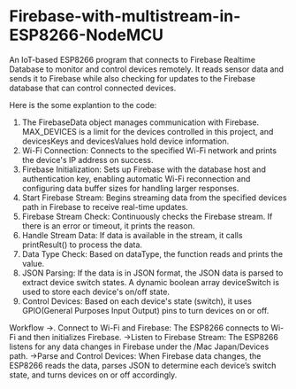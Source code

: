 # Firebase-with-multistream-in-ESP8266-NodeMCU
An IoT-based ESP8266 program that connects to Firebase Realtime Database to monitor and control devices remotely. It reads sensor data and sends it to Firebase while also checking for updates to the Firebase database that can control connected devices.

Here is the some explantion to the code:
1. The FirebaseData object manages communication with Firebase. MAX_DEVICES is a limit for the devices controlled in this project, and devicesKeys and devicesValues hold device information.
2. Wi-Fi Connection: Connects to the specified Wi-Fi network and prints the device's IP address on success.
3. Firebase Initialization: Sets up Firebase with the database host and authentication key, enabling automatic Wi-Fi reconnection and configuring data buffer sizes for handling larger responses.
4. Start Firebase Stream: Begins streaming data from the specified devices path in Firebase to receive real-time updates.
5. Firebase Stream Check: Continuously checks the Firebase stream. If there is an error or timeout, it prints the reason.
6. Handle Stream Data: If data is available in the stream, it calls printResult() to process the data.
7. Data Type Check: Based on dataType, the function reads and prints the value.
8. JSON Parsing: If the data is in JSON format, the JSON data is parsed to extract device switch states. A dynamic boolean array deviceSwitch is used to store each device's on/off state.
9. Control Devices: Based on each device's state (switch), it uses GPIO(General Purposes Input Output) pins to turn devices on or off.

Workflow
->. Connect to Wi-Fi and Firebase: The ESP8266 connects to Wi-Fi and then initializes Firebase.
->Listen to Firebase Stream: The ESP8266 listens for any data changes in Firebase under the /Mac Japan/Devices path.
->Parse and Control Devices: When Firebase data changes, the ESP8266 reads the data, parses JSON to determine each device’s switch state, and turns devices on or off accordingly.
